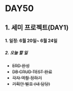 # DAY50

## 1. 세미 프로젝트(DAY1)

#### 1. 일정: 6월 20일~ 6월 24일
##### 2. 오늘 할 일
* ~~ERD 완성~~
* ~~DB CRUD TEST 완료~~
* ~~각자 역할 정하기~~
* ~~기획안 벌표 (내 담당)~~

